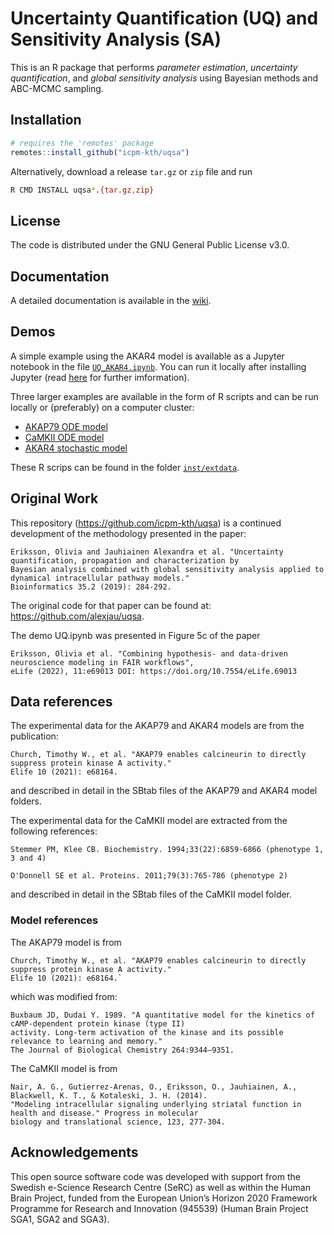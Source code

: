 # Uncertainty Quantification (UQ) and Sensitivity Analysis (SA)

This is an R package that performs *parameter estimation*,
*uncertainty quantification*, and *global sensitivity analysis* using
Bayesian methods and ABC-MCMC sampling.

## Installation

```R
# requires the 'remotes' package
remotes::install_github("icpm-kth/uqsa")
```

Alternatively, download a release `tar.gz` or `zip` file and run

```sh
R CMD INSTALL uqsa*.{tar.gz,zip}
```

## License

The code is distributed under the GNU General Public License v3.0.

## Documentation

A detailed documentation is available in the [wiki](https://github.com/icpm-kth/uqsa/wiki/Documentation).

## Demos

A simple example using the AKAR4 model is available as a Jupyter notebook in the file [`UQ_AKAR4.ipynb`](https://github.com/icpm-kth/uqsa/blob/master/UQ_AKAR4.ipynb). You can run it locally after installing Jupyter (read [here](https://jupyter.org/install) for further imformation).

Three larger examples are available in the form of R scripts and can be run locally or (preferably) on a computer cluster:
* [AKAP79 ODE model](https://github.com/icpm-kth/uqsa/blob/master/inst/extdata/AKAP79/runABCMCMC_AKAP79.R)
* [CaMKII ODE model](https://github.com/icpm-kth/uqsa/blob/master/inst/extdata/CaMKII/runABCMCMC_CaMKII.R)
* [AKAR4 stochastic model](https://github.com/icpm-kth/uqsa/blob/master/inst/extdata/AKAR4/runABCMCMC_AKAR4_withStochasticStimulation.R)
  
These R scrips can be found in the folder [`inst/extdata`](https://github.com/icpm-kth/uqsa/tree/master/inst/extdata).
  
## Original Work

This repository (https://github.com/icpm-kth/uqsa) is a continued development of the methodology presented in the paper:
```
Eriksson, Olivia and Jauhiainen Alexandra et al. "Uncertainty quantification, propagation and characterization by 
Bayesian analysis combined with global sensitivity analysis applied to dynamical intracellular pathway models." 
Bioinformatics 35.2 (2019): 284-292.
```
The original code for that paper can be found at: https://github.com/alexjau/uqsa.

The demo UQ.ipynb was presented in Figure 5c of the paper
```
Eriksson, Olivia et al. "Combining hypothesis- and data-driven neuroscience modeling in FAIR workflows", 
eLife (2022), 11:e69013 DOI: https://doi.org/10.7554/eLife.69013
```
 

## Data references

The experimental data for the AKAP79 and AKAR4 models are from the publication:
```
Church, Timothy W., et al. "AKAP79 enables calcineurin to directly suppress protein kinase A activity." 
Elife 10 (2021): e68164.
```
and described in detail in the SBtab files of the AKAP79 and AKAR4 model folders.

The experimental data for the CaMKII model are extracted from the following references:
```
Stemmer PM, Klee CB. Biochemistry. 1994;33(22):6859-6866 (phenotype 1, 3 and 4)
```
```
O'Donnell SE et al. Proteins. 2011;79(3):765-786 (phenotype 2)
```
and described in detail in the SBtab files of the CaMKII model folder.



### Model references

The AKAP79 model is from
```
Church, Timothy W., et al. "AKAP79 enables calcineurin to directly suppress protein kinase A activity." 
Elife 10 (2021): e68164.`

```
which was modified from:
```
Buxbaum JD, Dudai Y. 1989. "A quantitative model for the kinetics of cAMP-dependent protein kinase (type II) 
activity. Long-term activation of the kinase and its possible relevance to learning and memory." 
The Journal of Biological Chemistry 264:9344–9351.
```

The CaMKII model is from 
```
Nair, A. G., Gutierrez-Arenas, O., Eriksson, O., Jauhiainen, A., Blackwell, K. T., & Kotaleski, J. H. (2014).
"Modeling intracellular signaling underlying striatal function in health and disease." Progress in molecular
biology and translational science, 123, 277-304.

```


## Acknowledgements

This open source software code was developed with support from the Swedish e-Science Research Centre (SeRC) as well as within the Human Brain Project, funded from the European Union’s Horizon 2020 Framework Programme for Research and Innovation (945539) (Human Brain Project SGA1, SGA2 and SGA3).
